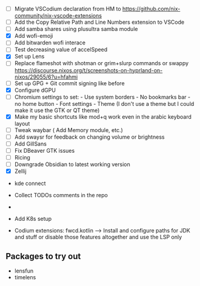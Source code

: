 - [ ] Migrate VSCodium declaration from HM to https://github.com/nix-community/nix-vscode-extensions
- [ ] Add the Copy Relative Path and Line Numbers extension to VSCode
- [ ] Add samba shares using plusultra samba module
- [x] Add wofi-emoji
- [ ] Add bitwarden wofi interace
- [ ] Test decreasing value of accelSpeed
- [x] Set up Lens
- [ ] Replace flameshot with shotman or grim+slurp commands or swappy https://discourse.nixos.org/t/screenshots-on-hyprland-on-nixos/29055/6?u=hfahmi
- [ ] Set up GPG + Git commit signing like before
- [x] Configure dGPU
- [ ] Chromium settings to set:
        - Use system borders
        - No bookmarks bar
        - no home button
        - Font settings
        - Theme (I don't use a theme but I could make it use the GTK or QT theme)
- [x] Make my basic shortcuts like mod+q work even in the arabic keyboard layout
- [ ] Tweak waybar ( Add Memory module, etc.)
- [ ] Add swaysr for feedback on changing volume or brightness
- [ ] Add GillSans
- [ ] Fix DBeaver GTK issues
- [ ] Ricing
- [ ] Downgrade Obsidian to latest working version
- [x] Zellij
- kde connect
- Collect TODOs comments in the repo
- 
- Add K8s setup

- Codium extensions: 
fwcd.kotlin --> Install and configure paths for JDK and stuff or disable those features altogether and use the LSP only



## Packages to try out
- lensfun
- timelens
